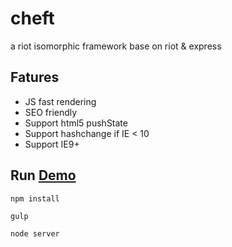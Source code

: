 # cheft
a riot isomorphic framework base on riot & express

## Fatures
* JS fast rendering
* SEO friendly
* Support html5 pushState
* Support hashchange if IE < 10
* Support IE9+

## Run [Demo](http://cheft.cn)

	npm install

    gulp

    node server
